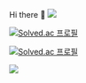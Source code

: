 
 Hi there 👋
<a href="https://hits.seeyoufarm.com"><img src="https://hits.seeyoufarm.com/api/count/incr/badge.svg?url=https%3A%2F%2Fgithub.com%2Fsoo59599&count_bg=%23000000&title_bg=%23555555&icon=github.svg&icon_color=%23E7E7E7&title=hits&edge_flat=false"/></a>


[![Solved.ac
프로필](http://mazassumnida.wtf/api/v2/generate_badge?boj=soo5959)](https://solved.ac/soo5959)

[![Solved.ac
프로필](http://mazassumnida.wtf/api/mini/generate_badge?boj=soo5959)](https://solved.ac/soo5959)

<img src="http://mazandi.herokuapp.com/api?handle=soo5959&theme=warm"/>
